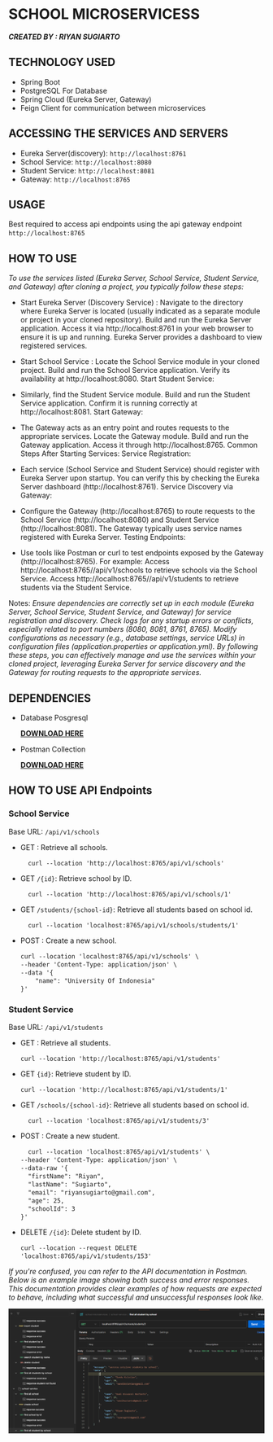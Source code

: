 # SCHOOL MICROSERVICESS
***CREATED BY : RIYAN SUGIARTO***

## TECHNOLOGY USED
- Spring Boot
- PostgreSQL For Database
- Spring Cloud (Eureka Server, Gateway)
- Feign Client for communication between microservices

## ACCESSING THE SERVICES AND SERVERS
- Eureka Server(discovery): `http://localhost:8761`
- School Service: `http://localhost:8080`
- Student Service: `http://localhost:8081`
- Gateway: `http://localhost:8765`

## USAGE
Best required to access api endpoints using the api gateway endpoint `http://localhost:8765`


## HOW TO USE
*To use the services listed (Eureka Server, School Service, Student Service, and Gateway) after cloning a project, you typically follow these steps:*

- Start Eureka Server (Discovery Service) : 
Navigate to the directory where Eureka Server is located (usually indicated as a separate module or project in your cloned repository).
Build and run the Eureka Server application.
Access it via http://localhost:8761 in your web browser to ensure it is up and running. Eureka Server provides a dashboard to view registered services.


- Start School Service :
Locate the School Service module in your cloned project.
Build and run the School Service application.
Verify its availability at http://localhost:8080.
Start Student Service:

- Similarly, find the Student Service module.
Build and run the Student Service application.
Confirm it is running correctly at http://localhost:8081.
Start Gateway:

- The Gateway acts as an entry point and routes requests to the appropriate services.
Locate the Gateway module.
Build and run the Gateway application.
Access it through http://localhost:8765.
Common Steps After Starting Services:
Service Registration:

- Each service (School Service and Student Service) should register with Eureka Server upon startup. You can verify this by checking the Eureka Server dashboard (http://localhost:8761).
Service Discovery via Gateway:

- Configure the Gateway (http://localhost:8765) to route requests to the School Service (http://localhost:8080) and Student Service (http://localhost:8081). The Gateway typically uses service names registered with Eureka Server.
Testing Endpoints:

- Use tools like Postman or curl to test endpoints exposed by the Gateway (http://localhost:8765). For example:
Access http://localhost:8765//api/v1/schools to retrieve schools via the School Service.
Access http://localhost:8765//api/v1/students to retrieve students via the Student Service.



Notes:
*Ensure dependencies are correctly set up in each module (Eureka Server, School Service, Student Service, and Gateway) for service registration and discovery.
Check logs for any startup errors or conflicts, especially related to port numbers (8080, 8081, 8761, 8765).
Modify configurations as necessary (e.g., database settings, service URLs) in configuration files (application.properties or application.yml).
By following these steps, you can effectively manage and use the services within your cloned project, leveraging Eureka Server for service discovery and the Gateway for routing requests to the appropriate services.*



## DEPENDENCIES

- Database Posgresql

   **[DOWNLOAD HERE](dependencies/postgresql-download-link)**



- Postman Collection

  **[DOWNLOAD HERE](dependencies/school-microservices.postman_collection.json)**


## HOW TO USE API Endpoints

### School Service
Base URL: `/api/v1/schools`
- GET : Retrieve all schools.

        curl --location 'http://localhost:8765/api/v1/schools'

- GET `/{id}`: Retrieve school by ID.

        curl --location 'http://localhost:8765/api/v1/schools/1'

- GET `/students/{school-id}`: Retrieve all students based on school id.

        curl --location 'localhost:8765/api/v1/schools/students/1'

- POST : Create a new school.

      curl --location 'localhost:8765/api/v1/schools' \
      --header 'Content-Type: application/json' \
      --data '{
          "name": "University Of Indonesia"
      }'

### Student Service
Base URL: `/api/v1/students`
- GET : Retrieve all students.


      curl --location 'http://localhost:8765/api/v1/students'
- GET `{id}`: Retrieve student by ID.

      curl --location 'http://localhost:8765/api/v1/students/1'
- GET `/schools/{school-id}`: Retrieve all students based on school id.

        curl --location 'localhost:8765/api/v1/students/3'

- POST : Create a new student.

        curl --location 'localhost:8765/api/v1/students' \
      --header 'Content-Type: application/json' \
      --data-raw '{
        "firstName": "Riyan",
        "lastName": "Sugiarto",
        "email": "riyansugiarto@gmail.com",
        "age": 25,
        "schoolId": 3
      }'

- DELETE `/{id}`: Delete student by ID.

      curl --location --request DELETE 'localhost:8765/api/v1/students/153'



*If you're confused, you can refer to the API documentation in Postman. Below is an example image showing both success and error responses. This documentation provides clear examples of how requests are expected to behave, including what successful and unsuccessful responses look like.*

![pict-postman](dependencies/postman-pict.png)